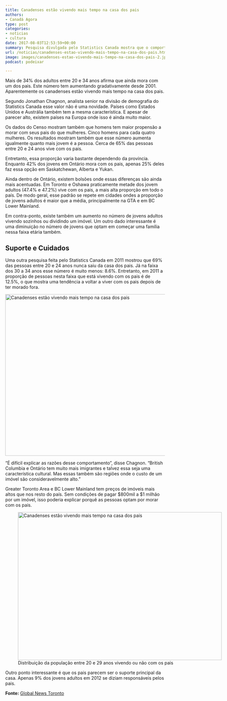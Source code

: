 ```yaml
---
title: Canadenses estão vivendo mais tempo na casa dos pais
authors:
- Canadá Agora
type: post
categories:
- noticias
- cultura
date: 2017-08-03T12:53:59+00:00
summary: Pesquisa divulgada pelo Statistics Canada mostra que o comportamento dos jovens tem mudado e canadense estão vivendo mais tempo na casa dos pais.
url: /noticias/canadenses-estao-vivendo-mais-tempo-na-casa-dos-pais.html
image: images/canadenses-estao-vivendo-mais-tempo-na-casa-dos-pais-2.jpg
podcast: podeixar

---
```

Mais de 34% dos adultos entre 20 e 34 anos afirma que ainda mora com um dos pais. Este número tem aumentando gradativamente desde 2001. Aparentemente os canadenses estão vivendo mais tempo na casa dos pais.

Segundo Jonathan Chagnon, analista senior na divisão de demografia do Statistics Canada esse valor não é uma novidade. Países como Estados Unidos e Austrália também tem a mesma característica. E apesar de parecer alto, existem países na Europa onde isso é ainda muito maior.

Os dados do Censo mostram também que homens tem maior propensão a morar com seus pais do que mulheres. Cinco homens para cada quatro mulheres. Os resultados mostram também que esse número aumenta igualmente quanto mais jovem é a pessoa. Cerca de 65% das pessoas entre 20 e 24 anos vive com os pais.

Entretanto, essa proporção varia bastante dependendo da província. Enquanto 42% dos jovens em Ontário mora com os pais, apenas 25% deles faz essa opção em Saskatchewan, Alberta e Yukan.

Ainda dentro de Ontário, existem bolsões onde essas diferenças são ainda mais acentuadas. Em Toronto e Oshawa praticamente metade dos jovem adultos (47.4% e 47.2%) vive com os pais, a mais alta proporção em todo o país. De modo geral, esse padrão se repete em cidades ondes a proporção de jovens adultos é maior que a média, principalmente na GTA e em BC Lower Mainland.

Em contra-ponto, existe também um aumento no número de jovens adultos vivendo sozinhos ou dividindo um imóvel. Um outro dado interessante é uma diminuição no número de jovens que optam em começar uma família nessa faixa etária também.

## Suporte e Cuidados

Uma outra pesquisa feita pelo Statistics Canada em 2011 mostrou que 69% das pessoas entre 20 e 24 anos nunca saiu da casa dos pais. Já na faixa dos 30 a 34 anos esse número é muito menos: 8.6%. Entretanto, em 2011 a proporção de pessoas nesta faixa que está vivendo com os pais é de 12.5%, o que mostra uma tendência a voltar a viver com os pais depois de ter morado fora.

<img class="size-full wp-image-9287" src="https://www.canadaagora.com/wp-content/uploads/canadenses-estao-vivendo-mais-tempo-na-casa-dos-pais-2.jpeg" alt="Canadenses estão vivendo mais tempo na casa dos pais" width="630" height="510" srcset="https://www.canadaagora.com/wp-content/uploads/canadenses-estao-vivendo-mais-tempo-na-casa-dos-pais-2.jpeg 630w, https://www.canadaagora.com/wp-content/uploads/canadenses-estao-vivendo-mais-tempo-na-casa-dos-pais-2-371x300.jpeg 371w, https://www.canadaagora.com/wp-content/uploads/canadenses-estao-vivendo-mais-tempo-na-casa-dos-pais-2-364x295.jpeg 364w, https://www.canadaagora.com/wp-content/uploads/canadenses-estao-vivendo-mais-tempo-na-casa-dos-pais-2-608x492.jpeg 608w" sizes="(max-width: 630px) 100vw, 630px" />

&#8220;É difícil explicar as razões desse comportamento&#8221;, disse Chagnon. &#8220;British Columbia e Ontário tem muito mais imigrantes e talvez essa seja uma característica cultural. Mas essas também são regiões onde o custo de um imóvel são consideravelmente alto.&#8221;</div>

Greater Toronto Area e BC Lower Mainland tem preços de imóveis mais altos que nos resto do país. Sem condições de pagar $800mil a $1 milhão por um imóvel, isso poderia explicar porquê as pessoas optam por morar com os pais.

<figure id="attachment_9289" aria-describedby="caption-attachment-9289" style="width: 643px" class="wp-caption alignnone"><img class="size-full wp-image-9289" src="https://www.canadaagora.com/wp-content/uploads/canadenses-estao-vivendo-mais-tempo-na-casa-dos-pais-3.jpg" alt="Canadenses estão vivendo mais tempo na casa dos pais" width="643" height="467" srcset="https://www.canadaagora.com/wp-content/uploads/canadenses-estao-vivendo-mais-tempo-na-casa-dos-pais-3.jpg 643w, https://www.canadaagora.com/wp-content/uploads/canadenses-estao-vivendo-mais-tempo-na-casa-dos-pais-3-413x300.jpg 413w, https://www.canadaagora.com/wp-content/uploads/canadenses-estao-vivendo-mais-tempo-na-casa-dos-pais-3-364x264.jpg 364w, https://www.canadaagora.com/wp-content/uploads/canadenses-estao-vivendo-mais-tempo-na-casa-dos-pais-3-608x442.jpg 608w" sizes="(max-width: 643px) 100vw, 643px" /><figcaption id="caption-attachment-9289" class="wp-caption-text">Distribuição da população entre 20 e 29 anos vivendo ou não com os pais</figcaption></figure>

Outro ponto interessante é que os pais parecem ser o suporte principal da casa. Apenas 9% dos jovens adultos em 2012 se diziam responsáveis pelos pais.

**Fonte:** <a href="http://globalnews.ca/news/3641743/more-than-one-third-of-young-canadian-adults-live-with-their-parents-2016-census/" target="_blank" rel="noopener noreferrer">Global News Toronto</a>